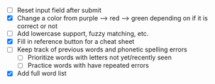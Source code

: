 -   [ ] Reset input field after submit
-   [x] Change a color from purple --> red --> green depending on if it is correct or not
-   [ ] Add lowercase support, fuzzy matching, etc.
-   [x] Fill in reference button for a cheat sheet
-   [ ] Keep track of previous words and phonetic spelling errors
    -   [ ] Prioritize words with letters not yet/recently seen
    -   [ ] Practice words with have repeated errors
-   [x] Add full word list
